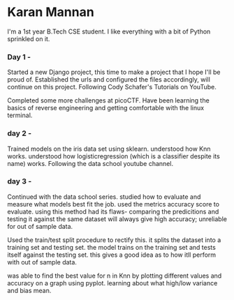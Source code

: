 # Karan Mannan

I'm a 1st year B.Tech CSE student. 
I like everything with a bit of Python sprinkled on it. 



### Day 1 - 

Started a new Django project, this time to make a project that I hope I'll be proud of. Established the urls and configured the files accordingly, will continue on this project. Following Cody Schafer's Tutorials on YouTube.

Completed some more challenges at picoCTF. Have been learning the basics of reverse engineering and getting comfortable with the linux terminal.


### day 2 - 

Trained models on the iris data set using sklearn. 
understood how Knn works.
understood how logisticregression (which is a classifier despite its name) works.
Following the data school youtube channel.



### day 3 - 

Continued with the data school series. 
studied how to evaluate and measure what models best fit the job.
used the metrics accuracy score to evaluate. 
using this method had its flaws- comparing the predicitions and testing it against the same dataset will always give high accuracy; unreliable for out of sample data.

Used the train/test split procedure to rectify this.
it splits the dataset into a training set and testing set.
the model trains on the training set and tests itself against the testing set.
this gives a good idea as to how itll perform with out of sample data.

was able to find the best value for n in Knn by plotting different values and accuracy on a graph using pyplot.
learning about what high/low variance and bias mean.
            
            

